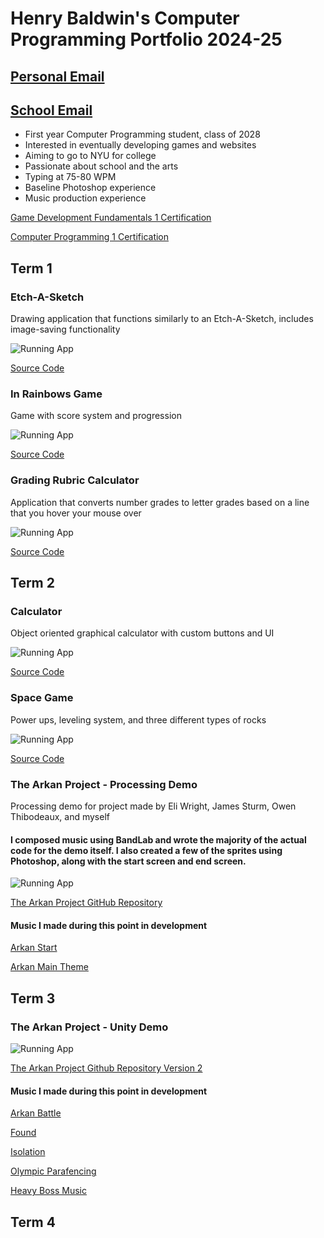# Henry Baldwin's Computer Programming Portfolio 2024-25
## [Personal Email](mailto:henryjamesbaldwin@gmail.com)
## [School Email](mailto:415231@graniteschools.org)
* First year Computer Programming student, class of 2028
* Interested in eventually developing games and websites
* Aiming to go to NYU for college
* Passionate about school and the arts
* Typing at 75-80 WPM
* Baseline Photoshop experience
* Music production experience

[Game Development Fundamentals 1 Certification](https://github.com/HenryBald/HenryComputerProgrammingPortfolio/blob/main/images/HenryBaldwinGameDevFund.pdf?raw=true)

[Computer Programming 1 Certification](https://github.com/HenryBald/comprog1a3portfolio/blob/main/images/HenryCertificationComputerProg.pdf?raw=true)

  
## Term 1

### Etch-A-Sketch
Drawing application that functions similarly to an Etch-A-Sketch, includes image-saving functionality

![Running App](https://github.com/HenryBald/comprog1a3portfolio/blob/main/images/EAS.png?raw=true)

[Source Code](https://github.com/HenryBald/comprog1a3portfolio/tree/main/src/term1/EthASketch)

### In Rainbows Game
Game with score system and progression

![Running App](https://github.com/HenryBald/comprog1a3portfolio/blob/main/images/ShapeGame.png?raw=true)

[Source Code](https://github.com/HenryBald/comprog1a3portfolio/tree/main/src/term1/ShapeGame)

### Grading Rubric Calculator
Application that converts number grades to letter grades based on a line that you hover your mouse over

![Running App](https://github.com/HenryBald/comprog1a3portfolio/blob/main/images/GradingRubric.png?raw=true)

[Source Code](https://github.com/HenryBald/comprog1a3portfolio/tree/main/src/term1/Grading_Rubric_Assignment.pde)

## Term 2

### Calculator 
Object oriented graphical calculator with custom buttons and UI

![Running App](https://github.com/HenryBald/comprog1a3portfolio/blob/main/images/calc1.png?raw=true)

[Source Code](https://github.com/HenryBald/comprog1a3portfolio/tree/main/src/term2/Calculator)

### Space Game
Power ups, leveling system, and three different types of rocks

![Running App](https://github.com/HenryBald/comprog1a3portfolio/blob/main/images/SpaceGame.png?raw=true)

[Source Code](https://github.com/HenryBald/comprog1a3portfolio/tree/main/src/term2/SpaceGame)

### The Arkan Project - Processing Demo
Processing demo for project made by Eli Wright, James Sturm, Owen Thibodeaux, and myself
#### I composed music using BandLab and wrote the majority of the actual code for the demo itself. I also created a few of the sprites using Photoshop, along with the start screen and end screen.

![Running App](https://github.com/HenryBald/comprog1a3portfolio/blob/main/images/ArkanDemoRunning.png?raw=true)

[The Arkan Project GitHub Repository](https://github.com/Error4984/The-Arkan-Project)

#### Music I made during this point in development

[Arkan Start](https://github.com/HenryBald/HenryComputerProgrammingPortfolio/blob/main/audio/ArkanStart.wav?raw=true)

[Arkan Main Theme](https://github.com/HenryBald/HenryComputerProgrammingPortfolio/blob/main/audio/HenryArkan.wav?raw=true)

## Term 3

### The Arkan Project - Unity Demo
![Running App](https://github.com/HenryBald/HenryComputerProgrammingPortfolio/blob/main/images/ArkanProjectDemo2.png?raw=true)

[The Arkan Project Github Repository Version 2](https://github.com/Masterpaul562/The-Arkan-Project)

#### Music I made during this point in development

[Arkan Battle](https://github.com/HenryBald/HenryComputerProgrammingPortfolio/blob/main/audio/Arkan_Battle.wav?raw=true)

[Found](https://github.com/HenryBald/HenryComputerProgrammingPortfolio/blob/main/audio/ArkanFound.wav?raw=true)

[Isolation](https://github.com/HenryBald/HenryComputerProgrammingPortfolio/blob/main/audio/Isolation.wav?raw=true)

[Olympic Parafencing](https://github.com/HenryBald/HenryComputerProgrammingPortfolio/blob/main/audio/OlympicParafencing.wav?raw=true)

[Heavy Boss Music](https://github.com/HenryBald/HenryComputerProgrammingPortfolio/blob/main/audio/Heavy_BossShortVersion.wav?raw=true)

## Term 4


